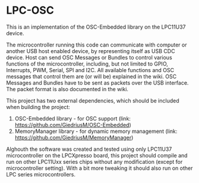 LPC-OSC
=======

This is an implementation of the OSC-Embedded library on the LPC11U37 device.

The microcontroller running this code can communicate with computer or another
USB host enabled device, by representing itself as USB CDC device. Host can 
send OSC Messages or Bundles to control various functions of the microcontroller,
including, but not limited to GPIO, Interrupts, PWM, Serial, SPI and I2C.
All available functions and OSC messages that control them are (or will be)
explained in the wiki. OSC Messages and Bundles have to be sent as packets 
over the USB interface. The packet format is also documented in the wiki.

This project has two external dependencies, which should be included when building
the project:
1) OSC-Embedded library - for OSC support (link: https://github.com/GiedriusM/OSC-Embedded)
2) MemoryManager library - for dynamic memory management (link: https://github.com/GiedriusM/MemoryManager)

Alghouth the software was created and tested using only LPC11U37 microcontroller
on the LPCXpresso board, this project should compile and run on other LPC11Uxx
series chips without any modification (except for microcontroller setting).
With a bit more tweaking it should also run on other LPC series microcontrollers.
